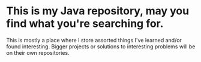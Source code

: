 # This is my Java repository, may you find what you're searching for.

This is mostly a place where I store assorted things I've learned and/or found interesting.
Bigger projects or solutions to interesting problems will be on their own repositories.
